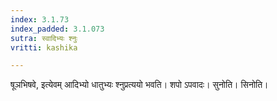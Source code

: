 ```yaml
---
index: 3.1.73
index_padded: 3.1.073
sutra: स्वादिभ्यः श्नुः
vritti: kashika

---
```

षूञभिषवे, इत्येवम् आदिभ्यो धातुभ्यः श्नुप्रत्ययो भवति। शपो ऽपवादः। सुनोति। सिनोति।